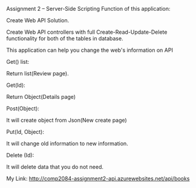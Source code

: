 Assignment 2 – Server-Side Scripting Function of this application:

Create Web API Solution.

Create Web API controllers with full Create-Read-Update-Delete functionality for both of the tables in database.

This application can help you change the web's information on API 

Get() list:

Return list(Review page).

Get(Id):

Return Object(Details page)

Post(Object):

It will create object from Json(New create page)

Put(Id, Object):

It will change old information to new information.

Delete (Id):

It will delete data that you do not need. 

My Link: http://comp2084-assignment2-api.azurewebsites.net/api/books
